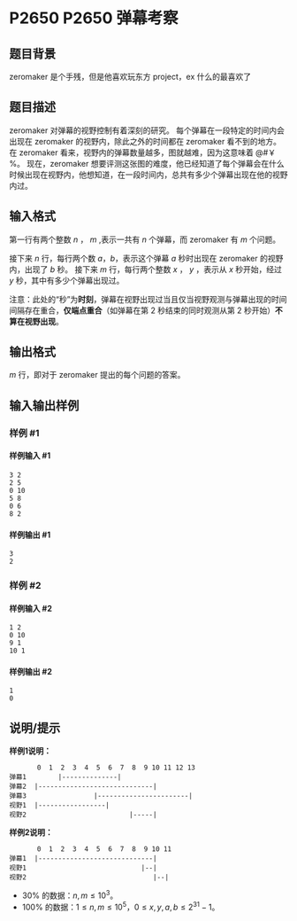 # P2650 P2650 弹幕考察

## 题目背景

zeromaker 是个手残，但是他喜欢玩东方 project，ex 什么的最喜欢了

## 题目描述

zeromaker 对弹幕的视野控制有着深刻的研究。 每个弹幕在一段特定的时间内会出现在 zeromaker 的视野内，除此之外的时间都在 zeromaker 看不到的地方。在 zeromaker 看来，视野内的弹幕数量越多，图就越难，因为这意味着 @#￥%。 现在，zeromaker 想要评测这张图的难度，他已经知道了每个弹幕会在什么时候出现在视野内，他想知道，在一段时间内，总共有多少个弹幕出现在他的视野内过。

## 输入格式

第一行有两个整数 $n$ ， $m$ ,表示一共有 $n$ 个弹幕，而 zeromaker 有 $m$ 个问题。

接下来 $n$ 行，每行两个数 $a$，$b$，表示这个弹幕 $a$ 秒时出现在 zeromaker 的视野内，出现了 $b$ 秒。 接下来 $m$ 行，每行两个整数 $x$ ， $y$ ，表示从 $x$ 秒开始，经过 $y$ 秒，其中有多少个弹幕出现过。

注意：此处的“秒”为**时刻**，弹幕在视野出现过当且仅当视野观测与弹幕出现的时间间隔存在重合，**仅端点重合**（如弹幕在第 $2$ 秒结束的同时观测从第 $2$ 秒开始）**不算在视野出现**。

## 输出格式

$m$ 行，即对于 zeromaker 提出的每个问题的答案。

## 输入输出样例

### 样例 #1

#### 样例输入 #1

```
3 2
2 5
0 10
5 8
0 6
8 2
```

#### 样例输出 #1

```
3
2
```

### 样例 #2

#### 样例输入 #2

```
1 2
0 10
9 1
10 1
```

#### 样例输出 #2

```
1 
0
```

## 说明/提示

**样例1说明：**

```text
       0  1  2  3  4  5  6  7  8  9 10 11 12 13
弹幕1        |--------------|
弹幕2  |-----------------------------|
弹幕3                 |-----------------------|
视野1  |-----------------|
视野2                          |-----|
```

**样例2说明：**

```text
       0  1  2  3  4  5  6  7  8  9 10 11
弹幕1  |-----------------------------|
视野1                             |--|
视野2                                |--|
```

- $30\%$ 的数据：$n,m \le 10^3$。
- $100\%$ 的数据：$1 \le n,m \le 10^5$，$0 \le x,y,a,b \le 2^{31}-1$。
